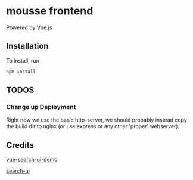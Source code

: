 # mousse frontend
Powered by Vue.js

## Installation
To install, run
```bash
npm install
```

## TODOS
### Change up Deployment
Right now we use the basic http-server, we should probably instead copy the build dir to nginx (or
use express or any other 'proper' webserver).

## Credits
[vue-search-ui-demo](https://github.com/elastic/vue-search-ui-demo)

[search-ui](https://github.com/elastic/search-ui)
